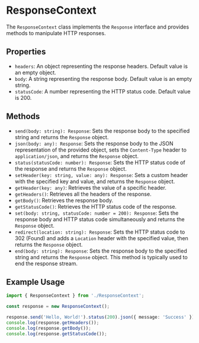 # ResponseContext

The `ResponseContext` class implements the `Response` interface and provides methods to manipulate HTTP responses.

## Properties

- `headers`: An object representing the response headers. Default value is an empty object.
- `body`: A string representing the response body. Default value is an empty string.
- `statusCode`: A number representing the HTTP status code. Default value is 200.

## Methods

- `send(body: string): Response`: Sets the response body to the specified string and returns the `Response` object.
- `json(body: any): Response`: Sets the response body to the JSON representation of the provided object, sets the `Content-Type` header to `application/json`, and returns the `Response` object.
- `status(statusCode: number): Response`: Sets the HTTP status code of the response and returns the `Response` object.
- `setHeader(key: string, value: any): Response`: Sets a custom header with the specified key and value, and returns the `Response` object.
- `getHeader(key: any)`: Retrieves the value of a specific header.
- `getHeaders()`: Retrieves all the headers of the response.
- `getBody()`: Retrieves the response body.
- `getStatusCode()`: Retrieves the HTTP status code of the response.
- `set(body: string, statusCode: number = 200): Response`: Sets the response body and HTTP status code simultaneously and returns the `Response` object.
- `redirect(location: string): Response`: Sets the HTTP status code to 302 (Found) and adds a `Location` header with the specified value, then returns the `Response` object.
- `end(body: string): Response`: Sets the response body to the specified string and returns the `Response` object. This method is typically used to end the response stream.

## Example Usage

```ts
import { ResponseContext } from './ResponseContext';

const response = new ResponseContext();

response.send('Hello, World!').status(200).json({ message: 'Success' });
console.log(response.getHeaders());
console.log(response.getBody());
console.log(response.getStatusCode());
```
